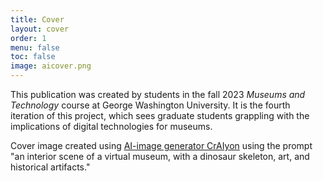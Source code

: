 ```yaml
---
title: Cover
layout: cover
order: 1
menu: false
toc: false
image: aicover.png
---
```


This publication was created by students in the fall 2023 *Museums and Technology* course at George Washington University. It is the fourth iteration of this project, which sees graduate students grappling with the implications of digital technologies for museums. 

Cover image created using [AI-image generator CrAIyon](craiyon.com) using the prompt "an interior scene of a virtual museum, with a dinosaur skeleton, art, and historical artifacts."
